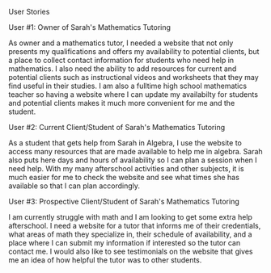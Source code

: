 User Stories

User #1: Owner of Sarah's Mathematics Tutoring

As owner and a mathematics tutor, I needed a website that not only presents my qualifications and offers my availability to potential clients, but a place to collect contact information for students who need help in mathematics. I also need the ability to add resources for current and potential clients such as instructional videos and worksheets that they may find useful in their studies. I am also a fulltime high school mathematics teacher so having a website where I can update my availabilty for students and potential clients makes it much more convenient for me and the student. 


User #2: Current Client/Student of Sarah's Mathematics Tutoring

As a student that gets help from Sarah in Algebra, I use the website to access many resources that are made available to help me in algebra. Sarah also puts here days and hours of availability so I can plan a session when I need help. With my many afterschool activities and other subjects, it is much easier for me to check the website and see what times she has available so that I can plan accordingly.


User #3: Prospective Client/Student of Sarah's Mathematics Tutoring

I am currently struggle with math and I am looking to get some extra help afterschool. I need a website for a tutor that informs me of their credentials, what areas of math they specialize in, their schedule of availability, and a place where I can submit my information if interested so the tutor can contact me. I would also like to see testimonials on the website that gives me an idea of how helpful the tutor was to other students. 